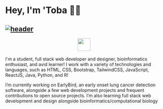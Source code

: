 # Hey, I'm 'Toba 👋🏽


<!-- ## [![header](https://i.imgur.com/DVhff67.png)](https://tobaojo.com) --> 
## [![header](https://i.imgur.com/SMfYRzp.png)](https://tobaojo.com) 

<p align="center">
  <a href="https://tobaojo.com"><img height="40" src="https://i.imgur.com/6NGCVuk.png"></a>&nbsp;&nbsp;
  <!-- <a href="https://www.linkedin.com/in/toba-ojo/"><img height="40" src="https://i.imgur.com/mg7Rj32.png"></a> -->
</p>



I'm a student, full stack web developer and designer, bioinformatics enthusiast, and avid learner!
I work with a variety of technologies and languages, such as HTML, CSS, Bootstrap, TailwindCSS, JavaScript, ReactJS, Java, Python, and R!

I’m currently working on EarlyBird, an early onset lung cancer detection software, alongside a few web development projects and frequent contributions to open source projects. I’m also learning full stack web development and design alongside bioinformatics/computational biology

<br>
<!-- https://github-readme-stats.vercel.app/api/top-langs/?username=Toba-O&layout=compact -->
